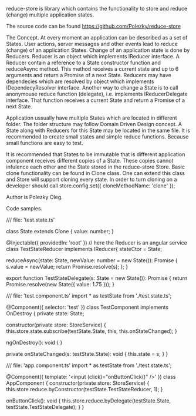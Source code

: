reduce-store is library which contains the functionality to store and reduce (change) multiple application states.

The source code can be found https://github.com/Polezky/reduce-store

The Concept.
At every moment an application can be described as a set of States.
User actions, server messages and other events lead to reduce (change) of an application States.
Change of an application state is done by Reducers. Reducer is an object which implements IReducer interface. 
A Reducer contain a reference to a State constructor function and reduceAsync method. This method receives 
a current state and up to 6 arguments and return a Promise of a next State. Reducers may have dependecies which are
resolved by object which implements IDependecyResolver interface.
Another way to change a State is to call anonymouse reduce function (delegate), i.e. implements IReducerDelegate interface.
That function receives a current State and return a Promise of a next State.

Application ussually have multiple States which are located in different folder. The folder structure may follow Domain Driven Design concept.
A State along with Reducers for this State may be located in the same file. It is recommended to create small states and simple reduce functions.
Because small functions are easy to test.

It is recommended that States to be immutable that is different application component receives different copies of a State.
These copies cannot infulence each other and the State stored in the reduce-store Store.
Basic clone functionality can be found in Clone class. One can extend this class and Store will support cloning every state.
In order to turn cloning on a developer should call store.config.set({ cloneMethodName: 'clone' });

Author is Polezky Oleg.

Code samples.

/// file: 'test.state.ts'

class State extends Clone<State> {
  value: number;
}

@Injectable({ providedIn: 'root' }) // here the Reducer is an angular service
class TestStateReducer implements IReducer<State>{
  stateCtor = State;

  reduceAsync(state: State, newValue: number = new State()): Promise<State> {
    s.value = newValue;
    return Promise.resolve(s);
  };
}

export function TestStateDelegate(s: State = new State()): Promise<State> {
  return Promise.resolve(new State({ value: 1.75 }));
} 

/// file: 'test.component.ts'
import * as testState from './test.state.ts';

@Component({ selector: 'test' })
class TestComponent implements OnDestroy {
  private state: State;

  constructor(private store: StoreService) {
    this.store.state.subscribe(testState.State, this, this.onStateChanged);
  }

  ngOnDestroy(): void {
  }

  private onStateChanged(s: testState.State): void {
    this.state = s;
  }
}

/// file: 'app.component.ts'
import * as testState from './test.state.ts';

@Component({ template: '<test></test><input (click)="onButtonClick()" />' })
class AppComponent {
  constructor(private store: StoreService) {
    this.store.reduce.byConstructor(testState.TestStateReducer, 1);
  }

  onButtonClick(): void {
    this.store.reduce.byDelegate(testState.State, testState.TestStateDelegate);
  }
}
